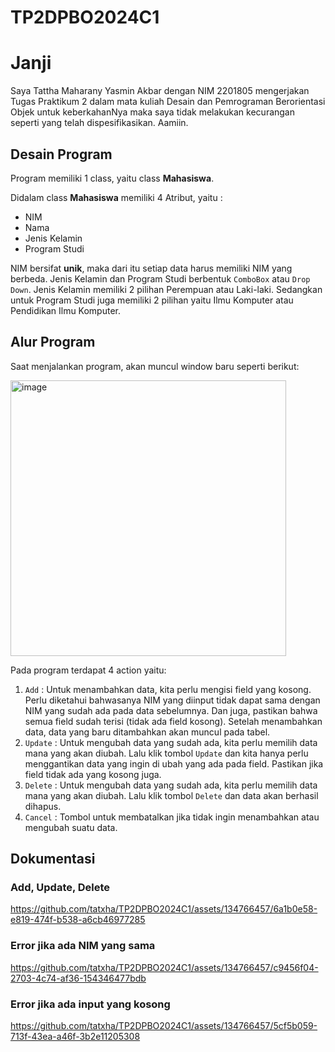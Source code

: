 # TP2DPBO2024C1

# Janji

Saya Tattha Maharany Yasmin Akbar dengan NIM 2201805 mengerjakan Tugas Praktikum 2 dalam mata kuliah Desain dan Pemrograman Berorientasi Objek untuk keberkahanNya maka saya tidak melakukan kecurangan seperti yang telah dispesifikasikan. Aamiin.

## Desain Program 
Program memiliki 1 class, yaitu class **Mahasiswa**.

Didalam class **Mahasiswa** memiliki 4 Atribut, yaitu : 
* NIM
* Nama
* Jenis Kelamin
* Program Studi

NIM bersifat **unik**, maka dari itu setiap data harus memiliki NIM yang berbeda. Jenis Kelamin dan Program Studi berbentuk ``ComboBox`` atau ``Drop Down``. Jenis Kelamin memiliki 2 pilihan Perempuan atau Laki-laki. Sedangkan untuk Program Studi juga memiliki 2 pilihan yaitu Ilmu Komputer atau Pendidikan Ilmu Komputer.

## Alur Program
Saat menjalankan program, akan muncul window baru seperti berikut:

<img width="441" alt="image" src="https://github.com/tatxha/TP2DPBO2024C1/assets/134766457/bdc849b4-5ce5-4015-baee-8db7469b3280">

Pada program terdapat 4 action yaitu:
1. `Add` :
   Untuk menambahkan data, kita perlu mengisi field yang kosong. Perlu diketahui bahwasanya NIM yang diinput tidak dapat sama dengan NIM yang sudah ada pada data sebelumnya. Dan juga, pastikan bahwa semua field sudah terisi (tidak ada field kosong). Setelah menambahkan data, data yang baru ditambahkan akan muncul pada tabel.
3. `Update` :
   Untuk mengubah data yang sudah ada, kita perlu memilih data mana yang akan diubah. Lalu klik tombol `Update` dan kita hanya perlu menggantikan data yang ingin di ubah yang ada pada field. Pastikan jika field tidak ada yang kosong juga.
5. `Delete` :
   Untuk mengubah data yang sudah ada, kita perlu memilih data mana yang akan diubah. Lalu klik tombol `Delete` dan data akan berhasil dihapus.
7. `Cancel` :
   Tombol untuk membatalkan jika tidak ingin menambahkan atau mengubah suatu data.

## Dokumentasi
   ### Add, Update, Delete
   https://github.com/tatxha/TP2DPBO2024C1/assets/134766457/6a1b0e58-e819-474f-b538-a6cb46977285
   
   ###  Error jika ada NIM yang sama
   https://github.com/tatxha/TP2DPBO2024C1/assets/134766457/c9456f04-2703-4c74-af36-154346477bdb
   
   ### Error jika ada input yang kosong
   https://github.com/tatxha/TP2DPBO2024C1/assets/134766457/5cf5b059-713f-43ea-a46f-3b2e11205308



